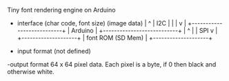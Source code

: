 Tiny font rendering engine on Arduino


- interface
(char code, font size)     (image data)
         |                    ^
         |          I2C       |
         |                    |
         v                    |
      +---------------------------+
      |    Arduino                |
      +---------------------------+
            |   ^
            |   |  SPI
            v   |
         +--------------------+
         | font ROM (SD Mem)  |
         +--------------------+
         
         
- input format
(not defined)

-output format
  64 x 64 pixel data.
  Each pixel is a byte, if 0 then black and otherwise white.

